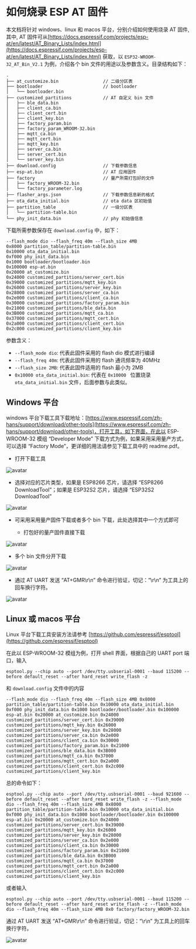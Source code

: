如何烧录 ESP AT 固件
=================

本文档将针对 windows、linux 和 macos 平台，分别介绍如何使用烧录 AT 固件, 其中, AT 固件可从[https://docs.espressif.com/projects/esp-at/en/latest/AT_Binary_Lists/index.html](https://docs.espressif.com/projects/esp-at/en/latest/AT_Binary_Lists/index.html) 获取，以 `ESP32-WROOM-32_AT_Bin_V2.1` 为例，介绍各个 bin 文件的用途以及参数含义。目录结构如下：

```
.
├── at_customize.bin                 // 二级分区表
├── bootloader                       // bootloader
│   └── bootloader.bin
├── customized_partitions            // AT 自定义 bin 文件
│   ├── ble_data.bin
│   ├── client_ca.bin
│   ├── client_cert.bin
│   ├── client_key.bin
│   ├── factory_param.bin
│   ├── factory_param_WROOM-32.bin
│   ├── mqtt_ca.bin
│   ├── mqtt_cert.bin
│   ├── mqtt_key.bin
│   ├── server_ca.bin
│   ├── server_cert.bin
│   └── server_key.bin
├── download.config                  // 下载参数信息
├── esp-at.bin                       // AT 应用固件
├── factory                          // 量产所需打包好的文件
│   ├── factory_WROOM-32.bin
│   └── factory_parameter.log
├── flasher_args.json                // 下载参数信息新的格式
├── ota_data_initial.bin             // ota data 区初始值
├── partition_table                  // 一级分区表
│   └── partition-table.bin
└── phy_init_data.bin                // phy 初始值信息
```

下载所需参数保存在 `download.config` 中，如下：

```
--flash_mode dio --flash_freq 40m --flash_size 4MB
0x8000 partition_table/partition-table.bin
0x10000 ota_data_initial.bin
0xf000 phy_init_data.bin
0x1000 bootloader/bootloader.bin
0x100000 esp-at.bin
0x20000 at_customize.bin
0x24000 customized_partitions/server_cert.bin
0x39000 customized_partitions/mqtt_key.bin
0x26000 customized_partitions/server_key.bin
0x28000 customized_partitions/server_ca.bin
0x2e000 customized_partitions/client_ca.bin
0x30000 customized_partitions/factory_param.bin
0x21000 customized_partitions/ble_data.bin
0x3B000 customized_partitions/mqtt_ca.bin
0x37000 customized_partitions/mqtt_cert.bin
0x2a000 customized_partitions/client_cert.bin
0x2c000 customized_partitions/client_key.bin
```
参数含义：  

- `--flash_mode dio`: 代表此固件采用的 flash dio 模式进行编译
- `--flash_freq 40m`: 代表此固件采用的 flash 通讯频率为 40MHz
- `--flash_size 2MB`: 代表此固件适用的 flash 最小为 2MB 
- `0x10000 ota_data_initial.bin`: 代表在 `0x10000 ` 位置烧录 `ota_data_initial.bin` 文件，后面参数与此类似。

## Windows 平台

windows 平台下载工具下载地址：[https://www.espressif.com/zh-hans/support/download/other-tools](https://www.espressif.com/zh-hans/support/download/other-tools)，打开工具，如下界面，在此以 ESP-WROOM-32 模组 “Developer Mode” 下载方式为例，如果采用采用量产方式，可以选择 “Factory Mode”，更详细的用法请参见下载工具中的 readme.pdf。

- 打开下载工具

![avatar](../../_static/Download_tool.png)

- 选择对应的芯片类型，如果是 ESP8266 芯片，请选择 “ESP8266 DownloadTool”；如果是 ESP32S2 芯片，请选择 “ESP32S2 DownloadTool”

![avatar](../../_static/esp32_wroom32_download_select.png)

- 可采用采用量产固件下载或者多个 bin 下载，此处选择其中一个方式即可

  - 打包好的量产固件直接下载

![avatar](../../_static/esp32_wroom32_download.png)

  - 多个 bin 文件分开下载

![avatar](../../_static/esp32_wroom32_download_multi_bin.png)

- 通过 AT UART 发送 “AT+GMR\r\n” 命令进行验证，切记：“\r\n” 为工具上的回车换行字符。

![avatar](../../_static/esp32_wroom32_version.png)


## Linux 或 macos 平台

Linux 平台下载工具安装方法请参考 [https://github.com/espressif/esptool](https://github.com/espressif/esptool)

在此以 ESP-WROOM-32 模组为例，打开 shell 界面，根据自己的 UART port 端口，输入

```
esptool.py --chip auto --port /dev/tty.usbserial-0001 --baud 115200 --before default_reset --after hard_reset write_flash -z 
```

和 `download.config` 文件中的内容

```
--flash_mode dio --flash_freq 40m --flash_size 4MB 0x8000 partition_table/partition-table.bin 0x10000 ota_data_initial.bin 0xf000 phy_init_data.bin 0x1000 bootloader/bootloader.bin 0x100000 esp-at.bin 0x20000 at_customize.bin 0x24000 customized_partitions/server_cert.bin 0x39000 customized_partitions/mqtt_key.bin 0x26000 customized_partitions/server_key.bin 0x28000 customized_partitions/server_ca.bin 0x2e000 customized_partitions/client_ca.bin 0x30000 customized_partitions/factory_param.bin 0x21000 customized_partitions/ble_data.bin 0x3B000 customized_partitions/mqtt_ca.bin 0x37000 customized_partitions/mqtt_cert.bin 0x2a000 customized_partitions/client_cert.bin 0x2c000 customized_partitions/client_key.bin
```

总的命令如下：

```
esptool.py --chip auto --port /dev/tty.usbserial-0001 --baud 921600 --before default_reset --after hard_reset write_flash -z --flash_mode dio --flash_freq 40m --flash_size 4MB 0x8000 partition_table/partition-table.bin 0x10000 ota_data_initial.bin 0xf000 phy_init_data.bin 0x1000 bootloader/bootloader.bin 0x100000 esp-at.bin 0x20000 at_customize.bin 0x24000 customized_partitions/server_cert.bin 0x39000 customized_partitions/mqtt_key.bin 0x26000 customized_partitions/server_key.bin 0x28000 customized_partitions/server_ca.bin 0x2e000 customized_partitions/client_ca.bin 0x30000 customized_partitions/factory_param.bin 0x21000 customized_partitions/ble_data.bin 0x3B000 customized_partitions/mqtt_ca.bin 0x37000 customized_partitions/mqtt_cert.bin 0x2a000 customized_partitions/client_cert.bin 0x2c000 customized_partitions/client_key.bin
```

或者输入

```
esptool.py --chip auto --port /dev/tty.usbserial-0001 --baud 115200 --before default_reset --after hard_reset write_flash -z --flash_mode dio --flash_freq 40m --flash_size 4MB 0x0 factory/factory_WROOM-32.bin
```

通过 AT UART 发送 “AT+GMR\r\n” 命令进行验证，切记：“\r\n” 为工具上的回车换行字符。

![avatar](../../_static/esp32_wroom32_version.png)